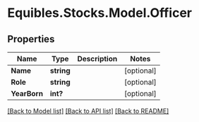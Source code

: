 # Equibles.Stocks.Model.Officer
## Properties

Name | Type | Description | Notes
------------ | ------------- | ------------- | -------------
**Name** | **string** |  | [optional] 
**Role** | **string** |  | [optional] 
**YearBorn** | **int?** |  | [optional] 

[[Back to Model list]](../README.md#documentation-for-models) [[Back to API list]](../README.md#documentation-for-api-endpoints) [[Back to README]](../README.md)


